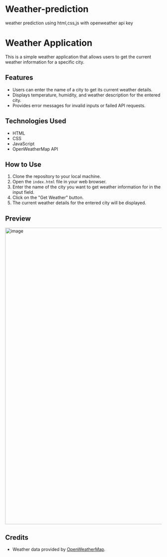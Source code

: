 # Weather-prediction
weather prediction using html,css,js with openweather api key 

# Weather Application

This is a simple weather application that allows users to get the current weather information for a specific city.

## Features

- Users can enter the name of a city to get its current weather details.
- Displays temperature, humidity, and weather description for the entered city.
- Provides error messages for invalid inputs or failed API requests.

## Technologies Used

- HTML
- CSS
- JavaScript
- OpenWeatherMap API

## How to Use

1. Clone the repository to your local machine.
2. Open the `index.html` file in your web browser.
3. Enter the name of the city you want to get weather information for in the input field.
4. Click on the "Get Weather" button.
5. The current weather details for the entered city will be displayed.

## Preview

<img width="955" alt="image" src="https://github.com/Shyam-Prasath/Weather-prediction/assets/117503407/69420216-d7b5-4159-98ec-a67ba4e6ebf2">

## Credits

- Weather data provided by [OpenWeatherMap](https://openweathermap.org/).

